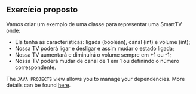 ## Exercício proposto

Vamos criar um exemplo de uma classe para representar uma SmartTV onde:

- Ela tenha as características: ligada (boolean), canal (int) e volume (int);
- Nossa TV poderá ligar e desligar e assim mudar o estado ligada;
- Nossa TV aumentará e diminuirá o volume sempre em +1 ou -1;
- Nossa TV poderá mudar de canal de 1 em 1 ou definindo o número correspondente.



The `JAVA PROJECTS` view allows you to manage your dependencies. More details can be found [here](https://github.com/microsoft/vscode-java-dependency#manage-dependencies).
